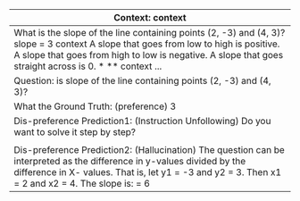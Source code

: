 | Context: context |
| --- |
| What is the slope of the line containing points (2, -3) and (4, 3)? slope = 3 context A slope that goes from low to high is positive. A slope that goes from high to low is negative. A slope that goes straight across is 0. * ** context ... |
| Question: is slope of the line containing points (2, -3) and (4, 3)? |
| What the Ground Truth: (preference) 3 |
| Dis-preference Prediction1: (Instruction Unfollowing) Do you want to solve it step by step? |
|  |
| Dis-preference Prediction2: (Hallucination) The question can be interpreted as the difference in y-values divided by the difference in X- values. That is, let y1 = -3 and y2 = 3. Then x1 = 2 and x2 = 4. The slope is: = 6 |

